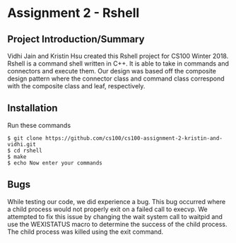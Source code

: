 # Assignment 2 - Rshell

## Project Introduction/Summary

Vidhi Jain and Kristin Hsu created this Rshell project for CS100 Winter 2018. 
Rshell is a command shell written in C++. 
It is able to take in commands and connectors and execute them.
Our design was based off the composite design pattern where the connector class and command class
correspond with the composite class and leaf, respectively.

## Installation

Run these commands

```
$ git clone https://github.com/cs100/cs100-assignment-2-kristin-and-vidhi.git
$ cd rshell
$ make
$ echo Now enter your commands
```

## Bugs

While testing our code, we did experience a bug. This bug occurred where a child process would not properly exit on a failed call to execvp.
We attempted to fix this issue by changing the wait system call to waitpid and use the WEXISTATUS macro to determine the success of the child process.
The child process was killed using the exit command.